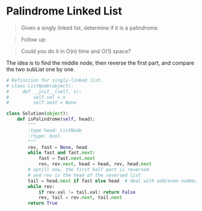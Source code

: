 # Palindrome Linked List

> Given a singly linked list, determine if it is a palindrome.

> Follow up:

> Could you do it in O(n) time and O(1) space?

The idea is to find the middle node, then reverse the first part, and compare the two subList one by one.

```Python
# Definition for singly-linked list.
# class ListNode(object):
#     def __init__(self, x):
#         self.val = x
#         self.next = None

class Solution(object):
    def isPalindrome(self, head):
        """
        :type head: ListNode
        :rtype: bool
        """
        rev, fast = None, head
        while fast and fast.next:
            fast = fast.next.next
            rev, rev.next, head = head, rev, head.next
        # uptill now, the first half part is reversed
        # and rev is the head of the reversed list
        tail = head.next if fast else head  # deal with odd/even number cases
        while rev:
            if rev.val != tail.val: return False
            rev, tail = rev.next, tail.next
        return True
```
